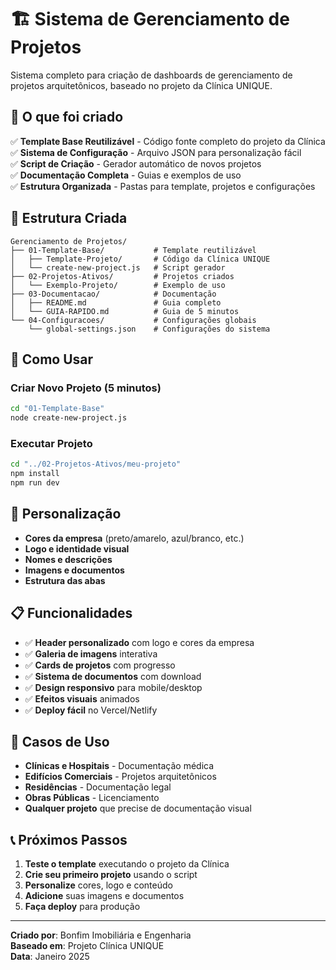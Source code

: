 # 🏗️ Sistema de Gerenciamento de Projetos

Sistema completo para criação de dashboards de gerenciamento de projetos arquitetônicos, baseado no projeto da Clínica UNIQUE.

## 🎯 O que foi criado

✅ **Template Base Reutilizável** - Código fonte completo do projeto da Clínica  
✅ **Sistema de Configuração** - Arquivo JSON para personalização fácil  
✅ **Script de Criação** - Gerador automático de novos projetos  
✅ **Documentação Completa** - Guias e exemplos de uso  
✅ **Estrutura Organizada** - Pastas para template, projetos e configurações  

## 📁 Estrutura Criada

```
Gerenciamento de Projetos/
├── 01-Template-Base/           # Template reutilizável
│   ├── Template-Projeto/       # Código da Clínica UNIQUE
│   └── create-new-project.js   # Script gerador
├── 02-Projetos-Ativos/         # Projetos criados
│   └── Exemplo-Projeto/        # Exemplo de uso
├── 03-Documentacao/            # Documentação
│   ├── README.md               # Guia completo
│   └── GUIA-RAPIDO.md          # Guia de 5 minutos
└── 04-Configuracoes/           # Configurações globais
    └── global-settings.json    # Configurações do sistema
```

## 🚀 Como Usar

### Criar Novo Projeto (5 minutos)
```bash
cd "01-Template-Base"
node create-new-project.js
```

### Executar Projeto
```bash
cd "../02-Projetos-Ativos/meu-projeto"
npm install
npm run dev
```

## 🎨 Personalização

- **Cores da empresa** (preto/amarelo, azul/branco, etc.)
- **Logo e identidade visual**
- **Nomes e descrições**
- **Imagens e documentos**
- **Estrutura das abas**

## 📋 Funcionalidades

- ✅ **Header personalizado** com logo e cores da empresa
- ✅ **Galeria de imagens** interativa
- ✅ **Cards de projetos** com progresso
- ✅ **Sistema de documentos** com download
- ✅ **Design responsivo** para mobile/desktop
- ✅ **Efeitos visuais** animados
- ✅ **Deploy fácil** no Vercel/Netlify

## 🎯 Casos de Uso

- **Clínicas e Hospitais** - Documentação médica
- **Edifícios Comerciais** - Projetos arquitetônicos
- **Residências** - Documentação legal
- **Obras Públicas** - Licenciamento
- **Qualquer projeto** que precise de documentação visual

## 📞 Próximos Passos

1. **Teste o template** executando o projeto da Clínica
2. **Crie seu primeiro projeto** usando o script
3. **Personalize** cores, logo e conteúdo
4. **Adicione** suas imagens e documentos
5. **Faça deploy** para produção

---

**Criado por**: Bonfim Imobiliária e Engenharia  
**Baseado em**: Projeto Clínica UNIQUE  
**Data**: Janeiro 2025
